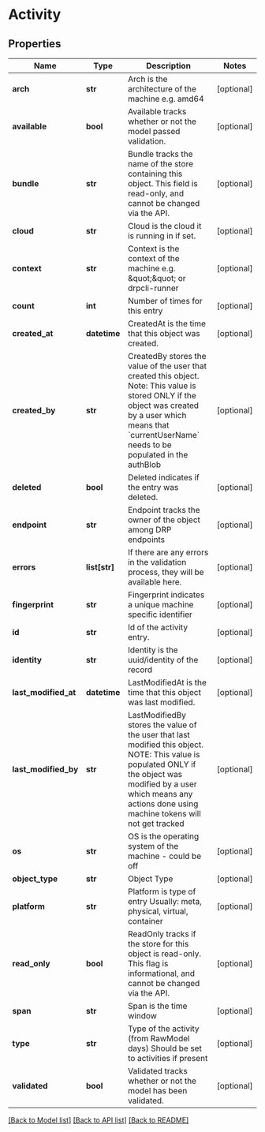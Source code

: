 # Activity

## Properties
Name | Type | Description | Notes
------------ | ------------- | ------------- | -------------
**arch** | **str** | Arch is the architecture of the machine e.g. amd64 | [optional] 
**available** | **bool** | Available tracks whether or not the model passed validation. | [optional] 
**bundle** | **str** | Bundle tracks the name of the store containing this object. This field is read-only, and cannot be changed via the API. | [optional] 
**cloud** | **str** | Cloud is the cloud it is running in if set. | [optional] 
**context** | **str** | Context is the context of the machine e.g. \&quot;\&quot; or drpcli-runner | [optional] 
**count** | **int** | Number of times for this entry | [optional] 
**created_at** | **datetime** | CreatedAt is the time that this object was created. | [optional] 
**created_by** | **str** | CreatedBy stores the value of the user that created this object. Note: This value is stored ONLY if the object was created by a user which means that &#x60;currentUserName&#x60; needs to be populated in the authBlob | [optional] 
**deleted** | **bool** | Deleted indicates if the entry was deleted. | [optional] 
**endpoint** | **str** | Endpoint tracks the owner of the object among DRP endpoints | [optional] 
**errors** | **list[str]** | If there are any errors in the validation process, they will be available here. | [optional] 
**fingerprint** | **str** | Fingerprint indicates a unique machine specific identifier | [optional] 
**id** | **str** | Id of the activity entry. | [optional] 
**identity** | **str** | Identity is the uuid/identity of the record | [optional] 
**last_modified_at** | **datetime** | LastModifiedAt is the time that this object was last modified. | [optional] 
**last_modified_by** | **str** | LastModifiedBy stores the value of the user that last modified this object. NOTE: This value is populated ONLY if the object was modified by a user which means any actions done using machine tokens will not get tracked | [optional] 
**os** | **str** | OS is the operating system of the machine - could be off | [optional] 
**object_type** | **str** | Object Type | [optional] 
**platform** | **str** | Platform is type of entry Usually: meta, physical, virtual, container | [optional] 
**read_only** | **bool** | ReadOnly tracks if the store for this object is read-only. This flag is informational, and cannot be changed via the API. | [optional] 
**span** | **str** | Span is the time window | [optional] 
**type** | **str** | Type of the activity (from RawModel days) Should be set to activities if present | [optional] 
**validated** | **bool** | Validated tracks whether or not the model has been validated. | [optional] 

[[Back to Model list]](../README.md#documentation-for-models) [[Back to API list]](../README.md#documentation-for-api-endpoints) [[Back to README]](../README.md)


